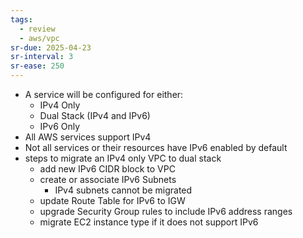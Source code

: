 ```yaml
---
tags:
  - review
  - aws/vpc
sr-due: 2025-04-23
sr-interval: 3
sr-ease: 250
---
```

- A service will be configured for either:
    - IPv4 Only
    - Dual Stack (IPv4 and IPv6)
    - IPv6 Only
- All AWS services support IPv4 
- Not all services or their resources have IPv6 enabled by default
- steps to migrate an IPv4 only VPC to dual stack 
    - add new IPv6 CIDR block to VPC 
    - create or associate IPv6 Subnets 
        - IPv4 subnets cannot be migrated
    - update Route Table for IPv6 to IGW
    - upgrade Security Group rules to include IPv6 address ranges
    - migrate EC2 instance type if it does not support IPv6 